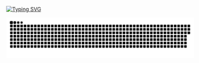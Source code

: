 [![Typing SVG](https://readme-typing-svg.demolab.com?font=Fira+Code&pause=1000&color=18CA30&center=true&width=500&height=197&lines=hello+world)](https://git.io/typing-svg)
<!-- [![Typing SVG](https://readme-typing-svg.demolab.com?font=Fira+Code&size=27&pause=1000&center=true&width=435&lines=hello+there;welcome+!)](https://git.io/typing-svg) -->

![snake gif](https://github.com/anaschaouki/anaschaouki/blob/output/github-contribution-grid-snake.svg)
 
<!--  ![User GitHub Stats](https://github-readme-stats.vercel.app/api?username=anaschaouki&theme=aura&align=right) -->
 
 
<!-- [![Top Langs](https://github-readme-stats.vercel.app/api/top-langs/?username=anaschaouki&theme=dark&hide_border=true)](https://github.com/anuraghazra/github-readme-stats) -->

<!-- [![GitHub Streak](https://streak-stats.demolab.com?user=anaschaouki&theme=dark&hide_border=true)](https://git.io/streak-stats) -->


<!--
**anaschaouki/anaschaouki** is a ✨ _special_ ✨ repository because its `README.md` (this file) appears on your GitHub profile.

Here are some ideas to get you started:

- 🔭 I’m currently working on ...
- 🌱 I’m currently learning ...
- 👯 I’m looking to collaborate on ...
- 🤔 I’m looking for help with ...
- 💬 Ask me about ...
- 📫 How to reach me: ...
- 😄 Pronouns: ...
- ⚡ Fun fact: ...
-->
